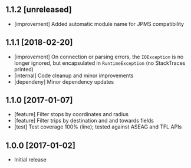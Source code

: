 ## 1.1.2 [unreleased]
* [improvement] Added automatic module name for JPMS compatibility

## 1.1.1 [2018-02-20]
* [improvement] On connection or parsing errors, the `IOException` is no longer ignored, but encapsulated in `RuntimeException` (no StackTraces printed)
* [internal] Code cleanup and minor improvements
* [dependeny] Minor dependency updates

## 1.1.0 [2017-01-07]
* [feature] Filter stops by coordinates and radius
* [feature] Filter trips by destination and and towards fields
* [test] Test coverage 100% (line); tested against ASEAG and TFL APIs

## 1.0.0 [2017-01-02]
* Initial release